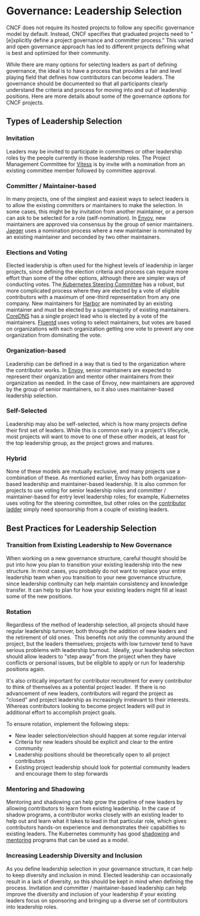 # Governance: Leadership Selection
CNCF does not require its hosted projects to follow any specific governance
model by default. Instead, CNCF specifies that graduated projects need to
"[e]xplicitly define a project governance and committer process." This varied
and open governance approach has led to different projects defining what is best
and optimized for their community.

While there are many options for selecting leaders as part of defining
governance, the ideal is to have a process that provides a fair and level
playing field that defines how contributors can become leaders. The governance
should be documented so that all participants clearly understand the criteria
and process for moving into and out of leadership positions. Here are more
details about some of the governance options for CNCF projects.

## Types of Leadership Selection

### Invitation

Leaders may be invited to participate in committees or other leadership roles by
the people currently in those leadership roles. The Project Management Committee
for [Vitess](https://github.com/vitessio/vitess/blob/master/GOVERNANCE.md) is by
invite with a nomination from an existing committee member followed by committee
approval.

### Committer / Maintainer-based

In many projects, one of the simplest and easiest ways to select leaders is to
allow the existing committers or maintainers to make the selection. In some
cases, this might be by invitation from another maintainer, or a person can ask
to be selected for a role (self-nomination). In
[Envoy](https://github.com/envoyproxy/envoy/blob/master/GOVERNANCE.md), new
maintainers are approved via consensus by the group of senior maintainers.
[Jaeger](https://github.com/jaegertracing/jaeger/blob/master/GOVERNANCE.md) uses
a nomination process where a new maintainer is nominated by an existing
maintainer and seconded by two other maintainers.

### Elections and Voting

Elected leadership is often used for the highest levels of leadership in larger
projects, since defining the election criteria and process can require more
effort than some of the other options, although there are simpler ways of
conducting votes. The[ Kubernetes Steering
Committee](https://github.com/kubernetes/steering/blob/master/elections.md) has
a robust, but more complicated process where they are elected by a vote of
eligible contributors with a maximum of one-third representation from any one
company. New maintainers for
[Harbor](https://github.com/goharbor/community/blob/master/GOVERNANCE.md) are
nominated by an existing maintainer and must be elected by a supermajority of
existing maintainers.
[CoreDNS](https://github.com/coredns/coredns/blob/master/GOVERNANCE.md) has a
single project lead who is elected by a vote of the maintainers.
[Fluentd](https://github.com/fluent/fluentd/blob/master/GOVERNANCE.md) uses
voting to select maintainers, but votes are based on organizations with each
organization getting one vote to prevent any one organization from dominating
the vote.

### Organization-based 

Leadership can be defined in a way that is tied to the organization where the
contributor works. In
[Envoy](https://github.com/envoyproxy/envoy/blob/master/GOVERNANCE.md), senior
maintainers are expected to represent their organization and mentor other
maintainers from their organization as needed. In the case of Envoy, new
maintainers are approved by the group of senior maintainers, so it also uses
maintainer-based leadership selection.

### Self-Selected 

Leadership may also be self-selected, which is how many projects define their
first set of leaders. While this is common early in a project's lifecycle, most
projects will want to move to one of these other models, at least for the top
leadership group, as the project grows and matures.

### Hybrid

None of these models are mutually exclusive, and many projects use a combination
of these. As mentioned earlier, Envoy has both organization-based leadership and
maintainer-based leadership. It is also common for projects to use voting for
senior leadership roles and committer / maintainer-based for entry level
leadership roles; for example, Kubernetes uses voting for the steering
committee, but other roles on the [contributor
ladder](https://github.com/kubernetes/community/blob/master/community-membership.md)
simply need sponsorship from a couple of existing leaders.

## Best Practices for Leadership Selection

### Transition from Existing Leadership to New Governance

When working on a new governance structure, careful thought should be put into
how you plan to transition your existing leadership into the new structure. In
most cases, you probably do not want to replace your entire leadership team when
you transition to your new governance structure, since leadership continuity can
help maintain consistency and knowledge transfer. It can help to plan for how
your existing leaders might fill at least some of the new positions.

### Rotation

Regardless of the method of leadership selection, all projects should have
regular leadership turnover, both through the addition of new leaders and the
retirement of old ones.  This benefits not only the community around the
project, but the leaders themselves; projects with low turnover tend to have
serious problems with leadership burnout.  Ideally, your leadership selection
should allow leaders to "step away" from the project when they have conflicts or
personal issues, but be eligible to apply or run for leadership positions again.

It's also critically important for contributor recruitment for every contributor
to think of themselves as a potential project leader.  If there is no
advancement of new leaders, contributors will regard the project as "closed" and
project leadership as increasingly irrelevant to their interests.  Whereas
contributors looking to become project leaders will put in additional effort to
accomplish project goals.

To ensure rotation, implement the following steps:

-   New leader selection/election should happen at some regular interval
-   Criteria for new leaders should be explicit and clear to the entire
    community
-   Leadership positions should be theoretically open to all project
    contributors
-   Existing project leadership should look for potential community leaders and
    encourage them to step forwards

### Mentoring and Shadowing

Mentoring and shadowing can help grow the pipeline of new leaders by allowing
contributors to learn from existing leadership. In the case of shadow programs,
a contributor works closely with an existing leader to help out and learn what
it takes to lead in that particular role, which gives contributors hands-on
experience and demonstrates their capabilities to existing leaders. The
Kubernetes community has good
[shadowing](https://github.com/kubernetes/community/blob/master/mentoring/programs/shadow-roles.md)
and [mentoring](https://github.com/kubernetes/community/tree/master/mentoring)
programs that can be used as a model.

### Increasing Leadership Diversity and Inclusion

As you define leadership selection in your governance structure, it can help to
keep diversity and inclusion in mind. Elected leadership can occasionally result
in a lack of diversity, so this should be kept in mind when defining the
process. Invitation and committer / maintainer-based leadership can help improve
the diversity and inclusion of your leadership if your existing leaders focus on
sponsoring and bringing up a diverse set of contributors into leadership roles.
